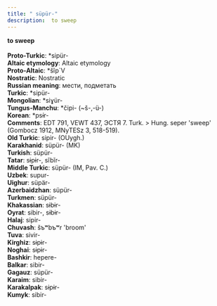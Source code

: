 ```yaml
---
title: " süpür-"
description:  to sweep
---
```

<p data-pagefind-weight="0.5">
<strong> to sweep</strong><br><br>
<strong>Proto-Turkic</strong>:  *sipür-<br>
<strong>Altaic etymology</strong>:  Altaic etymology<br>
<strong> Proto-Altaic</strong>:  *šĭp`V<br>
<strong>Nostratic</strong>:  Nostratic<br>
<strong>Russian meaning</strong>:  мести, подметать<br>
<strong>Turkic</strong>:  *sipür-<br>
<strong>Mongolian</strong>:  *siɣür-<br>
<strong>Tungus-Manchu</strong>:  *čipi- (~š-,-ü-)<br>
<strong>Korean</strong>:  *psɨ́r-<br>
<strong>Comments</strong>:  EDT 791, VEWT 437, ЭСТЯ 7. Turk. > Hung. seper 'sweep' (Gombocz 1912, MNyTESz 3, 518-519).<br>
<strong>Old Turkic</strong>:  sipir- (OUygh.)<br>
<strong>Karakhanid</strong>:  süpür- (MK)<br>
<strong>Turkish</strong>:  süpür-<br>
<strong>Tatar</strong>:  sɨpɨr-, sĭbĭr-<br>
<strong>Middle Turkic</strong>:  süpür- (IM, Pav. C.)<br>
<strong>Uzbek</strong>:  supur-<br>
<strong>Uighur</strong>:  süpär-<br>
<strong>Azerbaidzhan</strong>:  süpür-<br>
<strong>Turkmen</strong>:  süpür-<br>
<strong>Khakassian</strong>:  sɨbɨr-<br>
<strong>Oyrat</strong>:  sibir-, sɨbɨr-<br>
<strong>Halaj</strong>:  sipir-<br>
<strong>Chuvash</strong>:  šъʷbъʷr 'broom'<br>
<strong>Tuva</strong>:  sivir-<br>
<strong>Kirghiz</strong>:  sɨpɨr-<br>
<strong>Noghai</strong>:  sɨpɨr-<br>
<strong>Bashkir</strong>:  hepere-<br>
<strong>Balkar</strong>:  sibir-<br>
<strong>Gagauz</strong>:  süpür-<br>
<strong>Karaim</strong>:  sibir-<br>
<strong>Karakalpak</strong>:  sɨpɨr-<br>
<strong>Kumyk</strong>:  sibir-<br>

</p>
